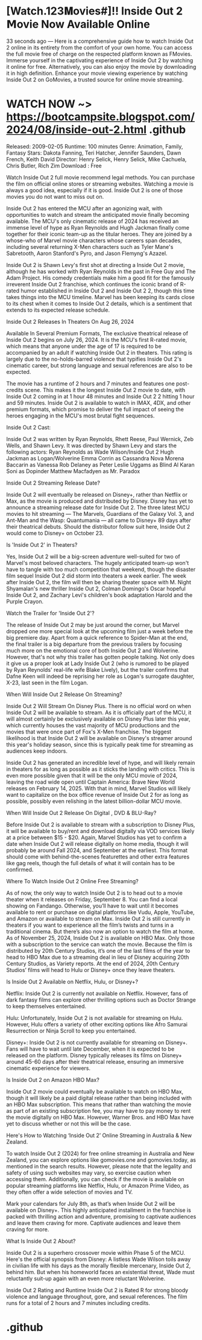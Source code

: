# [Watch.123𝐌ovies#]!! Inside Out 2 𝗠ovie Now Available Online

33 seconds ago — Here is a comprehensive guide how to watch Inside Out 2 online in its entirety from the comfort of your own home. You can access the full movie free of charge on the respected platform known as FMovies. Immerse yourself in the captivating experience of Inside Out 2 by watching it online for free. Alternatively, you can also enjoy the movie by downloading it in high definition. Enhance your movie viewing experience by watching Inside Out 2 on GoMovies, a trusted source for online movie streaming.

# WATCH NOW ~> https://bootcampsite.blogspot.com/2024/08/inside-out-2.html .github

Released: 2009-02-05
Runtime: 100 minutes
Genre: Animation, Family, Fantasy
Stars: Dakota Fanning, Teri Hatcher, Jennifer Saunders, Dawn French, Keith David
Director: Henry Selick, Henry Selick, Mike Cachuela, Chris Butler, Rich Zim
Download : Free

Watch Inside Out 2 full movie recommend legal methods. You can purchase the film on official online stores or streaming websites. Watching a movie is always a good idea, especially if it is good. Inside Out 2 is one of those movies you do not want to miss out on.

Inside Out 2 has entered the MCU after an agonizing wait, with opportunities to watch and stream the anticipated movie finally becoming available. The MCU's only cinematic release of 2024 has received an immense level of hype as Ryan Reynolds and Hugh Jackman finally come together for their iconic team-up as the titular heroes. They are joined by a whose-who of Marvel movie characters whose careers span decades, including several returning X-Men characters such as Tyler Mane's Sabretooth, Aaron Stanford's Pyro, and Jason Flemyng's Azazel.

Inside Out 2 is Shawn Levy's first shot at directing a Inside Out 2 movie, although he has worked with Ryan Reynolds in the past in Free Guy and The Adam Project. His comedy credentials make him a good fit for the famously irreverent Inside Out 2 franchise, which continues the iconic brand of R-rated humor established in Inside Out 2 and Inside Out 2 2, though this time takes things into the MCU timeline. Marvel has been keeping its cards close to its chest when it comes to Inside Out 2 details, which is a sentiment that extends to its expected release schedule.

Inside Out 2 Releases In Theaters On Aug 26, 2024

Available In Several Premium Formats, The exclusive theatrical release of Inside Out 2 begins on July 26, 2024. It is the MCU's first R-rated movie, which means that anyone under the age of 17 is required to be accompanied by an adult if watching Inside Out 2 in theaters. This rating is largely due to the no-holds-barred violence that typifies Inside Out 2's cinematic career, but strong language and sexual references are also to be expected.

The movie has a runtime of 2 hours and 7 minutes and features one post-credits scene. This makes it the longest Inside Out 2 movie to date, with Inside Out 2 coming in at 1 hour 48 minutes and Inside Out 2 2 hitting 1 hour and 59 minutes. Inside Out 2 is available to watch in IMAX, 4DX, and other premium formats, which promise to deliver the full impact of seeing the heroes engaging in the MCU's most brutal fight sequences.

Inside Out 2 Cast:

Inside Out 2 was written by Ryan Reynolds, Rhett Reese, Paul Wernick, Zeb Wells, and Shawn Levy. It was directed by Shawn Levy and stars the following actors: Ryan Reynolds as Wade Wilson/Inside Out 2 Hugh Jackman as Logan/Wolverine Emma Corrin as Cassandra Nova Morena Baccarin as Vanessa Rob Delaney as Peter Leslie Uggams as Blind Al Karan Soni as Dopinder Matthew Macfadyen as Mr. Paradox

Inside Out 2 Streaming Release Date?

Inside Out 2 will eventually be released on Disney+, rather than Netflix or Max, as the movie is produced and distributed by Disney. Disney has yet to announce a streaming release date for Inside Out 2. The three latest MCU movies to hit streaming — The Marvels, Guardians of the Galaxy Vol. 3, and Ant-Man and the Wasp: Quantumania — all came to Disney+ 89 days after their theatrical debuts. Should the distributor follow suit here, Inside Out 2 would come to Disney+ on October 23.

Is 'Inside Out 2' in Theaters?

Yes, Inside Out 2 will be a big-screen adventure well-suited for two of Marvel's most beloved characters. The hugely anticipated team-up won't have to tangle with too much competition that weekend, though the disaster film sequel Inside Out 2 did storm into theaters a week earlier. The week after Inside Out 2, the film will then be sharing theater space with M. Night Shyamalan's new thriller Inside Out 2, Colman Domingo's Oscar hopeful Inside Out 2, and Zachary Levi's children's book adaptation Harold and the Purple Crayon.

Watch the Trailer for 'Inside Out 2'?

The release of Inside Out 2 may be just around the corner, but Marvel dropped one more special look at the upcoming film just a week before the big premiere day. Apart from a quick reference to Spider-Man at the end, the final trailer is a big departure from the previous trailers by focusing much more on the emotional core of both Inside Out 2 and Wolverine. However, that's not why this trailer has gotten people talking. Not only does it give us a proper look at Lady Inside Out 2 (who is rumored to be played by Ryan Reynolds' real-life wife Blake Lively), but the trailer confirms that Dafne Keen will indeed be reprising her role as Logan's surrogate daughter, X-23, last seen in the film Logan.

When Will Inside Out 2 Release On Streaming?

Inside Out 2 Will Stream On Disney Plus. There is no official word on when Inside Out 2 will be available to stream. As it is officially part of the MCU, it will almost certainly be exclusively available on Disney Plus later this year, which currently houses the vast majority of MCU productions and the movies that were once part of Fox's X-Men franchise. The biggest likelihood is that Inside Out 2 will be available on Disney's streamer around this year's holiday season, since this is typically peak time for streaming as audiences keep indoors.

Inside Out 2 has generated an incredible level of hype, and will likely remain in theaters for as long as possible as it sticks the landing with critics. This is even more possible given that it will be the only MCU movie of 2024, leaving the road wide open until Captain America: Brave New World releases on February 14, 2025. With that in mind, Marvel Studios will likely want to capitalize on the box office revenue of Inside Out 2 for as long as possible, possibly even relishing in the latest billion-dollar MCU movie.

When Will Inside Out 2 Release On Digital , DVD & BLU-Ray?

Before Inside Out 2 is available to stream with a subscription to Disney Plus, it will be available to buy/rent and download digitally via VOD services likely at a price between $15 - $20. Again, Marvel Studios has yet to confirm a date when Inside Out 2 will release digitally on home media, though it will probably be around Fall 2024, and September at the earliest. This format should come with behind-the-scenes featurettes and other extra features like gag reels, though the full details of what it will contain has to be confirmed.

Where To Watch Inside Out 2 Online Free Streaming?

As of now, the only way to watch Inside Out 2 is to head out to a movie theater when it releases on Friday, September 8. You can find a local showing on Fandango. Otherwise, you’ll have to wait until it becomes available to rent or purchase on digital platforms like Vudu, Apple, YouTube, and Amazon or available to stream on Max. Inside Out 2 is still currently in theaters if you want to experience all the film’s twists and turns in a traditional cinema. But there’s also now an option to watch the film at home. As of November 25, 2024, Inside Out 2 is available on HBO Max. Only those with a subscription to the service can watch the movie. Because the film is distributed by 20th Century Studios, it’s one of the last films of the year to head to HBO Max due to a streaming deal in lieu of Disney acquiring 20th Century Studios, as Variety reports. At the end of 2024, 20th Century Studios’ films will head to Hulu or Disney+ once they leave theaters.

Is Inside Out 2 Available on Netflix, Hulu, or Disney+?

Netflix: Inside Out 2 is currently not available on Netflix. However, fans of dark fantasy films can explore other thrilling options such as Doctor Strange to keep themselves entertained.

Hulu: Unfortunately, Inside Out 2 is not available for streaming on Hulu. However, Hulu offers a variety of other exciting options like Afro Samurai Resurrection or Ninja Scroll to keep you entertained.

Disney+: Inside Out 2 is not currently available for streaming on Disney+. Fans will have to wait until late December, when it is expected to be released on the platform. Disney typically releases its films on Disney+ around 45-60 days after their theatrical release, ensuring an immersive cinematic experience for viewers.

Is Inside Out 2 on Amazon HBO Max?

Inside Out 2 movie could eventually be available to watch on HBO Max, though it will likely be a paid digital release rather than being included with an HBO Max subscription. This means that rather than watching the movie as part of an existing subscription fee, you may have to pay money to rent the movie digitally on HBO Max. However, Warner Bros. and HBO Max have yet to discuss whether or not this will be the case.

Here's How to Watching ‘Inside Out 2’ Online Streaming in Australia & New Zealand.

To watch Inside Out 2 (2024) for free online streaming in Australia and New Zealand, you can explore options like gomovies.one and gomovies.today, as mentioned in the search results. However, please note that the legality and safety of using such websites may vary, so exercise caution when accessing them. Additionally, you can check if the movie is available on popular streaming platforms like Netflix, Hulu, or Amazon Prime Video, as they often offer a wide selection of movies and TV.

Mark your calendars for July 8th, as that’s when Inside Out 2 will be available on Disney+. This highly anticipated installment in the franchise is packed with thrilling action and adventure, promising to captivate audiences and leave them craving for more. Captivate audiences and leave them craving for more.

What Is Inside Out 2 About?

Inside Out 2 is a superhero crossover movie within Phase 5 of the MCU. Here's the official synopsis from Disney: A listless Wade Wilson toils away in civilian life with his days as the morally flexible mercenary, Inside Out 2, behind him. But when his homeworld faces an existential threat, Wade must reluctantly suit-up again with an even more reluctant Wolverine.

Inside Out 2 Rating and Runtime Inside Out 2 is Rated R for strong bloody violence and language throughout, gore, and sexual references. The film runs for a total of 2 hours and 7 minutes including credits.

# .github

